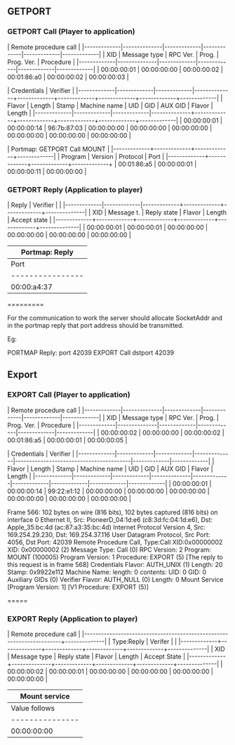 ## GETPORT

### GETPORT Call (Player to application)

|                                Remote procedure call                               |
|-------------|--------------|-------------|-------------|-------------|-------------|
| XID         | Message type | RPC Ver.    | Prog.       | Prog. Ver.  | Procedure   |
|-------------|--------------|-------------|-------------|-------------|-------------|
| 00:00:00:01 | 00:00:00:00  | 00:00:00:02 | 00:01:86:a0 | 00:00:00:02 | 00:00:00:03 |

|                                           Credentials                                            |         Verifier          |
|-------------|-------------|-------------|--------------+-------------+-------------+-------------+-------------+-------------|
| Flavor      | Length      | Stamp       | Machine name | UID         | GID         | AUX GID     | Flavor      | Length      |
|-------------|-------------|-------------|--------------+-------------+-------------+-------------+-------------+-------------|
| 00:00:00:01 | 00:00:00:14 | 96:7b:87:03 | 00:00:00:00  | 00:00:00:00 | 00:00:00:00 | 00:00:00:00 | 00:00:00:00 | 00:00:00:00 |

| Portmap: GETPORT Call MOUNT                           |
|-------------+-------------+-------------+-------------|
| Program     | Version     | Protocol    | Port        |
|-------------+-------------+-------------+-------------+
| 00:01:86:a5 | 00:00:00:01 | 00:00:00:11 | 00:00:00:00 |

### GETPORT Reply (Application to player)

| Reply                                   |         Verifier          |              |
|-------------|-------------|-------------+-------------+-------------+--------------|
| XID         | Message t.  | Reply state | Flavor      | Length      | Accept state |
|-------------+-------------+-------------+-------------+-------------+--------------|
| 00:00:00:01 | 00:00:00:01 | 00:00:00:00 | 00:00:00:00 | 00:00:00:00 | 00:00:00:00  |

| Portmap: Reply |
|----------------|
| Port           |
|----------------|
| 00:00:a4:37    |

=========

For the communication to work the server should allocate SocketAddr
and in the portmap reply that port address should be transmitted.

Eg:

PORTMAP Reply: port 42039
EXPORT Call dstport 42039


## Export

### EXPORT Call (Player to application)

|                                Remote procedure call                               |
|-------------|--------------|-------------|-------------|-------------|-------------|
| XID         | Message type | RPC Ver.    | Prog.       | Prog. Ver.  | Procedure   |
|-------------|--------------|-------------|-------------|-------------|-------------|
| 00:00:00:02 | 00:00:00:00  | 00:00:00:02 | 00:01:86:a5 | 00:00:00:01 | 00:00:00:05 |

|                                           Credentials                                            |         Verifier          |
|-------------|-------------|-------------|--------------|-----------------------------------------|-------------|-------------|
| Flavor      | Length      | Stamp       | Machine name | UID         | GID         | AUX GID     | Flavor      | Length      |
|-------------|-------------|-------------|--------------|-------------|-------------|-------------|-------------|-------------|
| 00:00:00:01 | 00:00:00:14 | 99:22:e1:12 | 00:00:00:00  | 00:00:00:00 | 00:00:00:00 | 00:00:00:00 | 00:00:00:00 | 00:00:00:00 |


Frame 566: 102 bytes on wire (816 bits), 102 bytes captured (816 bits) on interface 0
Ethernet II, Src: PioneerD_04:1d:e6 (c8:3d:fc:04:1d:e6), Dst: Apple_35:bc:4d (ac:87:a3:35:bc:4d)
Internet Protocol Version 4, Src: 169.254.29.230, Dst: 169.254.37.116
User Datagram Protocol, Src Port: 4056, Dst Port: 42039
Remote Procedure Call, Type:Call XID:0x00000002
    XID: 0x00000002 (2)
    Message Type: Call (0)
    RPC Version: 2
    Program: MOUNT (100005)
    Program Version: 1
    Procedure: EXPORT (5)
    [The reply to this request is in frame 568]
    Credentials
        Flavor: AUTH_UNIX (1)
        Length: 20
        Stamp: 0x9922e112
        Machine Name: <EMPTY>
            length: 0
            contents: <EMPTY>
        UID: 0
        GID: 0
        Auxiliary GIDs (0)
    Verifier
        Flavor: AUTH_NULL (0)
        Length: 0
Mount Service
    [Program Version: 1]
    [V1 Procedure: EXPORT (5)]

=====

### EXPORT Reply (Application to player)

|                                Remote procedure call                                |
|----------------------------------------------------------------------+--------------|
| Type:Reply                               |          Verifer          |              |
|-------------+--------------+-------------+-------------+-------------+--------------|
| XID         | Message type | Reply state | Flavor      | Length      | Accept State |
|-------------+--------------+-------------+-------------+-------------+--------------|
| 00:00:00:02 | 00:00:00:01  | 00:00:00:00 | 00:00:00:00 | 00:00:00:00 | 00:00:00:00  |

| Mount service |
|---------------|
| Value follows |
|---------------|
| 00:00:00:00   |
